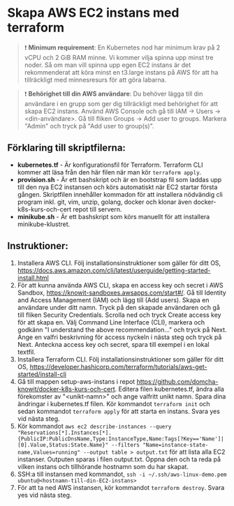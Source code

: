 # Skapa AWS EC2 instans med terraform

> :heavy_exclamation_mark: **Minimum requirement**: En Kubernetes nod har minimum krav på 2 vCPU och 2 GiB RAM minne. Vi kommer vilja spinna upp minst tre noder. Så om man vill spinna upp egen EC2 instans är det rekommenderat att köra minst en t3.large instans på AWS för att ha tillräckligt med minnesresurs för att göra labarna.

> :heavy_exclamation_mark: **Behörighet till din AWS användare**: Du behöver lägga till din användare i en grupp som ger dig tillräckligt med behörighet för att skapa EC2 instans. Använd AWS Console och gå till IAM -> Users -> <din-användare>. Gå till fliken Groups -> Add user to groups. Markera "Admin" och tryck på "Add user to group(s)".

## Förklaring till skriptfilerna:
- **kubernetes.tf** - Är konfigurationsfil för Terraform. Terraform CLI kommer att läsa från den här filen när man kör `terraform apply`.
- **provision.sh** - Är ett bashskript och är en bootstrap fil som laddas upp till den nya EC2 instansen och körs automatiskt när EC2 startar första gången. Skriptfilen innehåller kommadon för att installera nödvändig cli program inkl. git, vim, unzip, golang, docker och klonar även docker-k8s-kurs-och-cert repot till servern.
- **minikube.sh** - Är ett bashskript som körs manuellt för att installera minikube-klustret.

## Instruktioner:
1. Installera AWS CLI. Följ installationsinstruktioner som gäller för ditt OS, https://docs.aws.amazon.com/cli/latest/userguide/getting-started-install.html
2. För att kunna använda AWS CLI, skapa en access key och secret i AWS Sandbox, https://knowit-sandboxes.awsapps.com/start#/. Gå till Identity and Access Management (IAM) och lägg till (Add users). Skapa en användare under ditt namn. Tryck på den skapade användaren och gå till fliken Security Credentials. Scrolla ned och tryck Create access key för att skapa en. Välj Command Line Interface (CLI), markera och godkänn "I understand the above recommendation..." och tryck på Next. Ange en valfri beskrivning för access nyckeln i nästa steg och tryck på Next. Anteckna access key och secret, spara till exempel i en lokal textfil.
3. Installera Terraform CLI. Följ installationsinstruktioner som gäller för ditt OS, https://developer.hashicorp.com/terraform/tutorials/aws-get-started/install-cli
4. Gå till mappen setup-aws-instans i repot https://github.com/domcha-knowit/docker-k8s-kurs-och-cert. Editera filen kubernetes.tf, ändra alla förekomster av "\<unikt-namn\>" och ange valfritt unikt namn. Spara dina ändringar i kubernetes.tf filen. Kör kommandot `terraform init` och sedan kommandot `terraform apply` för att starta en instans. Svara yes vid nästa steg.
5. Kör kommandot `aws ec2 describe-instances --query "Reservations[*].Instances[*].{PublicIP:PublicDnsName,Type:InstanceType,Name:Tags[?Key=='Name']|[0].Value,Status:State.Name}" --filters "Name=instance-state-name,Values=running" --output table > output.txt` för att lista alla EC2 instanser. Outputen sparas i filen output.txt. Öppna den och ta reda på vilken instans och tillhörande hostnamn som du har skapat.
6. SSH:a till instansen med kommandot, `ssh -i ~/.ssh/aws-linux-demo.pem ubuntu@<hostnamn-till-din-EC2-instans>`
7. För att ta ned AWS instansen, kör kommandot `terraform destroy`. Svara yes vid nästa steg.
